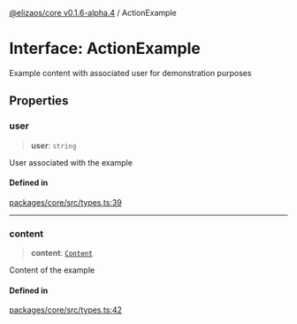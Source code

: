 [@elizaos/core v0.1.6-alpha.4](../index.md) / ActionExample

# Interface: ActionExample

Example content with associated user for demonstration purposes

## Properties

### user

> **user**: `string`

User associated with the example

#### Defined in

[packages/core/src/types.ts:39](https://github.com/elizaos/eliza/blob/main/packages/core/src/types.ts#L39)

---

### content

> **content**: [`Content`](Content.md)

Content of the example

#### Defined in

[packages/core/src/types.ts:42](https://github.com/elizaos/eliza/blob/main/packages/core/src/types.ts#L42)
